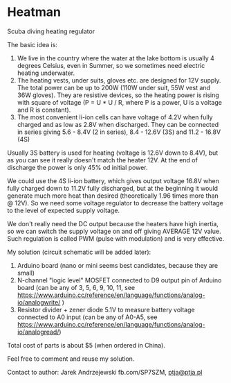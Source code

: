 # Heatman
Scuba diving heating regulator

The basic idea is:
1. We live in the country where the water at the lake bottom is usually 4 degrees Celsius, even in Summer, so we sometimes need electric heating underwater.
2. The heating vests, under suits, gloves etc. are designed for 12V supply. The total power can be up to 200W (110W under suit, 55W vest and 36W gloves). They are resistive devices, so the heating power is rising with square of voltage (P = U * U / R, where P is a power, U is a voltage and R is constant).
3. The most convenient li-ion cells can have voltage of 4.2V when fully charged and as low as 2.8V when discharged. They can be connected in series giving 5.6 - 8.4V (2 in series), 8.4 - 12.6V (3S) and 11.2 - 16.8V (4S)

Usually 3S battery is used for heating (voltage is 12.6V down to 8.4V), but as you can see it really doesn't match the heater 12V. At the end of discharge the power is only 45% od initial power.

We could use the 4S li-ion battery, which gives output voltage 16.8V when fully charged down to 11.2V fully discharged, but at the beginning it would generate much more heat than desired (theoretically 1.96 times more than @ 12V). So we need some voltage regulator to decrease the battery voltage to the level of expected supply voltage.

We don't really need the DC output because the heaters have high inertia, so we can switch the supply voltage on and off giving AVERAGE 12V value. Such regulation is called PWM (pulse with modulation) and is very effective.

My solution (circuit schematic will be added later):

1. Arduino board (nano or mini seems best candidates, because they are small)
2. N-channel "logic level" MOSFET connected to D9 output pin of Arduino board (can be any of 3, 5, 6, 9, 10, 11, see https://www.arduino.cc/reference/en/language/functions/analog-io/analogwrite/ )
3. Resistor divider + zener diode 5.1V to measure battery voltage connected to A0 input (can be any of A0-A5, see https://www.arduino.cc/reference/en/language/functions/analog-io/analogread/)

Total cost of parts is about $5 (when ordered in China).

Feel free to comment and reuse my solution.

Contact to author: Jarek Andrzejewski fb.com/SP7SZM, ptja@ptja.pl
